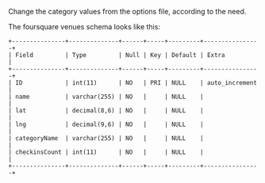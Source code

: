 Change the category values from the options file, according to the need.

The foursquare venues schema looks like this:


```
+---------------+--------------+------+-----+---------+----------------+
| Field         | Type         | Null | Key | Default | Extra          |
+---------------+--------------+------+-----+---------+----------------+
| ID            | int(11)      | NO   | PRI | NULL    | auto_increment |
| name          | varchar(255) | NO   |     | NULL    |                |
| lat           | decimal(8,6) | NO   |     | NULL    |                |
| lng           | decimal(9,6) | NO   |     | NULL    |                |
| categoryName  | varchar(255) | NO   |     | NULL    |                |
| checkinsCount | int(11)      | NO   |     | NULL    |                |
+---------------+--------------+------+-----+---------+----------------+
```
